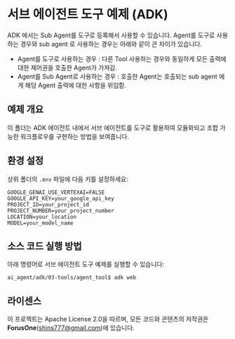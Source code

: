 # 서브 에이전트 도구 예제 (ADK)
ADK 에서는 Sub Agent를 도구로 등록해서 사용할 수 있습니다. Agent를 도구로 사용하는 경우와 sub agent 로 사용하는 경우는 아래와 같이 큰 차이가 있습니다.
 * Agent를 도구로 사용하는 경우 : 다른 Tool 사용하는 경우와 동일하게 모든 출력에 대한 제어권을 호출한 Agent가 가져감. 
 * Agent를 Sub Agent로 사용하는 경우 : 호출한 Agent는 호출되는 sub agent 에게 해당 Agent 출력에 대한 사항을 위임함.

## 예제 개요
이 폴더는 ADK 에이전트 내에서 서브 에이전트를 도구로 활용하여 모듈화되고 조합 가능한 워크플로우를 구현하는 방법을 보여줍니다.

## 환경 설정
상위 폴더의 `.env` 파일에 다음 키를 설정하세요:

```
GOOGLE_GENAI_USE_VERTEXAI=FALSE
GOOGLE_API_KEY=your_google_api_key
PROJECT_ID=your_project_id
PROJECT_NUMBER=your_project_number
LOCATION=your_location
MODEL=your_model_name
```

## 소스 코드 실행 방법
아래 명령어로 서브 에이전트 도구 예제를 실행할 수 있습니다:

```
ai_agent/adk/03-tools/agent_tool$ adk web
```

## 라이센스

이 프로젝트는 Apache License 2.0을 따르며, 모든 코드와 콘텐츠의 저작권은 **ForusOne**(shins777@gmail.com)에 있습니다.